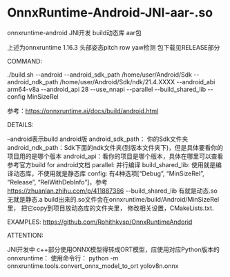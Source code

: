 # OnnxRuntime-Android-JNI-aar-.so
onnxruntime-android JNI开发 build动态库 aar包

上述为onnxruntime 1.16.3  头部姿态pitch row yaw检测
包下载见RELEASE部分

COMMAND:

./build.sh --android --android_sdk_path /home/user/Android/Sdk --android_ndk_path /home/user/Android/Sdk/ndk/21.4.XXXX --android_abi arm64-v8a --android_api 28 --use_nnapi --parallel --build_shared_lib --config MinSizeRel

参考：https://onnxruntime.ai/docs/build/android.html

DETAILS:

–android表示build android版
android_sdk_path： 你的Sdk文件夹
android_ndk_path：Sdk下面的ndk文件夹(到版本文件夹下)，但是具体要看你的项目用的是哪个版本
android_api：看你的项目是哪个版本，具体在哪里可以查看参考官方build for android文档
parallel: 并行编译
build_shared_lib: 使用就是编译动态库，不使用就是静态库
config: 有4种选项[“Debug”, “MinSizeRel”, “Release”, “RelWithDebInfo”]，参考 https://zhuanlan.zhihu.com/p/411887386
--build_shared_lib 有就是动态.so 无就是静态.a
build出来的.so文件会在onnxruntime/build/Android/MinSizeRel里，
把它copy到项目放动态库的文件夹里，
修改相关设置，CMakeLists.txt.



EXAMPLES:
https://github.com/Rohithkvsp/OnnxRuntimeAndorid

ATTENTION:

JNI开发中 c++部分使用ONNX模型得转成ORT模型，应使用对应Python版本的onnxruntime：
 使用命令行：
   python -m onnxruntime.tools.convert_onnx_model_to_ort   yolov8n.onnx 
